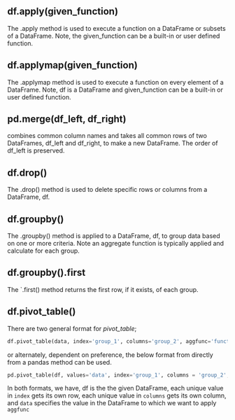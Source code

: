 ## df.apply(given_function)
The .apply method is used to execute a function on a DataFrame or subsets of a DataFrame. Note, the given_function can be a built-in or user defined function.


## df.applymap(given_function) 
The .applymap method is used to execute a function on every element of a DataFrame. Note, df is a DataFrame and given_function can be a built-in or user defined function.


## pd.merge(df_left, df_right)
combines common column names and takes all common rows of two DataFrames, df_left and df_right, to make a new DataFrame. The order of df_left is preserved. 

## df.drop()
The .drop() method is used to delete specific rows or columns from a DataFrame, df.

## df.groupby()
The .groupby() method is applied to a DataFrame, df, to group data based on one or more criteria. Note an aggregate function is typically applied and calculate for each group. 

## df.groupby().first
The `.first() method returns the first row, if it exists, of each group.

## df.pivot_table()
There are two general format for *pivot_table*;

```python
df.pivot_table(data, index='group_1', columns='group_2', aggfunc='function')
```
or alternately, dependent on preference, the below format from directly from a pandas method can be used.

```python
pd.pivot_table(df, values='data', index='group_1', columns = 'group_2', aggfunc='function').
```

In both formats, we have, df is the the given DataFrame, each unique value in `index` gets its own row, each unique value in `columns` gets its own column, and `data` specifies the value in the DataFrame to which we want to apply `aggfunc`
